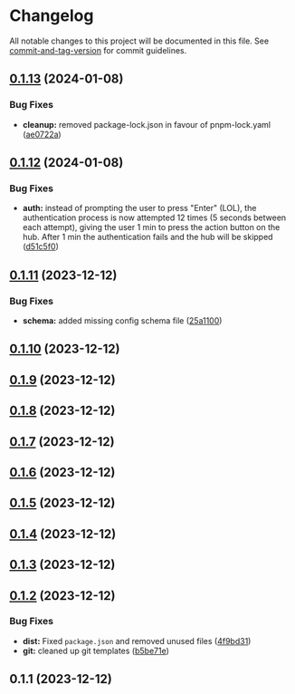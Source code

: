 # Changelog

All notable changes to this project will be documented in this file. See [commit-and-tag-version](https://github.com/absolute-version/commit-and-tag-version) for commit guidelines.

## [0.1.13](https://github.com/uboness/homebridge-dirigera/compare/v0.1.12...v0.1.13) (2024-01-08)


### Bug Fixes

* **cleanup:** removed package-lock.json in favour of pnpm-lock.yaml ([ae0722a](https://github.com/uboness/homebridge-dirigera/commit/ae0722a95de5d0e6ee8e069d5779dc0415a0597b))

## [0.1.12](https://github.com/uboness/homebridge-dirigera/compare/v0.1.11...v0.1.12) (2024-01-08)


### Bug Fixes

* **auth:** instead of prompting the user to press "Enter" (LOL), the authentication process is now attempted 12 times (5 seconds between each attempt), giving the user 1 min to press the action button on the hub. After 1 min the authentication fails and the hub will be skipped ([d51c5f0](https://github.com/uboness/homebridge-dirigera/commit/d51c5f001672135f705a8865190097449e4f2939))

## [0.1.11](https://github.com/uboness/homebridge-dirigera/compare/v0.1.10...v0.1.11) (2023-12-12)


### Bug Fixes

* **schema:** added missing config schema file ([25a1100](https://github.com/uboness/homebridge-dirigera/commit/25a1100eae5b9a42ae35ecea0c709f5b7dcde879))

## [0.1.10](https://github.com/uboness/homebridge-dirigera/compare/v0.1.9...v0.1.10) (2023-12-12)

## [0.1.9](https://github.com/uboness/homebridge-dirigera/compare/v0.1.8...v0.1.9) (2023-12-12)

## [0.1.8](https://github.com/uboness/homebridge-dirigera/compare/v0.1.7...v0.1.8) (2023-12-12)

## [0.1.7](https://github.com/uboness/homebridge-dirigera/compare/v0.1.6...v0.1.7) (2023-12-12)

## [0.1.6](https://github.com/uboness/homebridge-dirigera/compare/v0.1.5...v0.1.6) (2023-12-12)

## [0.1.5](https://github.com/uboness/homebridge-dirigera/compare/v0.1.4...v0.1.5) (2023-12-12)

## [0.1.4](https://github.com/uboness/homebridge-dirigera/compare/v0.1.3...v0.1.4) (2023-12-12)

## [0.1.3](https://github.com/uboness/homebridge-dirigera/compare/v0.1.2...v0.1.3) (2023-12-12)

## [0.1.2](https://github.com/uboness/homebridge-dirigera/compare/v0.1.1...v0.1.2) (2023-12-12)


### Bug Fixes

* **dist:** Fixed `package.json` and removed unused files ([4f9bd31](https://github.com/uboness/homebridge-dirigera/commit/4f9bd31811d5cdf1e8a89e9ecdcefb41db1207e9))
* **git:** cleaned up git templates ([b5be71e](https://github.com/uboness/homebridge-dirigera/commit/b5be71e7e3ba1a78511a00ca7b6ef7a0cee83ab1))

## 0.1.1 (2023-12-12)

